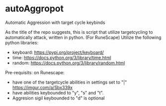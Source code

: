 # autoAggropot
Automatic Aggression with target cycle keybinds

As the title of the repo suggests, this is script that utilize targetcycling to automatically attack, written in python. (For RuneScape)
Utilize the following python libraries:
* keyboard: https://pypi.org/project/keyboard/ 
* time: https://docs.python.org/3/library/time.html 
* random: https://docs.python.org/3/library/random.html

Pre-requisits: on Runescape:
* have one of the targetcycle abilities in settings set to "|" https://imgur.com/a/Sbx339x
* have abilities keybounded to "y", "s" and "t". 
* Aggresion sigil keybounded to "d" is optional
